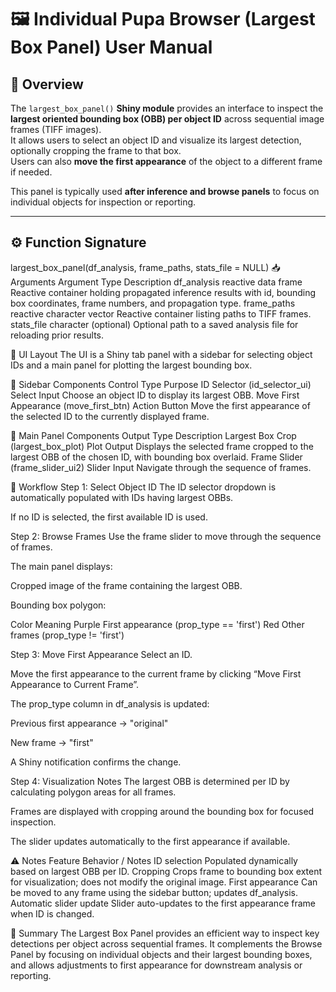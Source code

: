 # 🖼️ Individual Pupa Browser (Largest Box Panel) User Manual

## 📝 Overview

The `largest_box_panel()` **Shiny module** provides an interface to inspect the **largest oriented bounding box (OBB) per object ID** across sequential image frames (TIFF images).  
It allows users to select an object ID and visualize its largest detection, optionally cropping the frame to that box.  
Users can also **move the first appearance** of the object to a different frame if needed.

This panel is typically used **after inference and browse panels** to focus on individual objects for inspection or reporting.

---

## ⚙️ Function Signature

largest_box_panel(df_analysis, frame_paths, stats_file = NULL)
📥 Arguments
Argument	Type	Description
df_analysis	reactive data frame	Reactive container holding propagated inference results with id, bounding box coordinates, frame numbers, and propagation type.
frame_paths	reactive character vector	Reactive container listing paths to TIFF frames.
stats_file	character (optional)	Optional path to a saved analysis file for reloading prior results.

🧩 UI Layout
The UI is a Shiny tab panel with a sidebar for selecting object IDs and a main panel for plotting the largest bounding box.

🔹 Sidebar Components
Control	Type	Purpose
ID Selector (id_selector_ui)	Select Input	Choose an object ID to display its largest OBB.
Move First Appearance (move_first_btn)	Action Button	Move the first appearance of the selected ID to the currently displayed frame.

🔸 Main Panel Components
Output	Type	Description
Largest Box Crop (largest_box_plot)	Plot Output	Displays the selected frame cropped to the largest OBB of the chosen ID, with bounding box overlaid.
Frame Slider (frame_slider_ui2)	Slider Input	Navigate through the sequence of frames.

🔄 Workflow
Step 1: Select Object ID
The ID selector dropdown is automatically populated with IDs having largest OBBs.

If no ID is selected, the first available ID is used.

Step 2: Browse Frames
Use the frame slider to move through the sequence of frames.

The main panel displays:

Cropped image of the frame containing the largest OBB.

Bounding box polygon:

Color	Meaning
Purple	First appearance (prop_type == 'first')
Red	Other frames (prop_type != 'first')

Step 3: Move First Appearance
Select an ID.

Move the first appearance to the current frame by clicking “Move First Appearance to Current Frame”.

The prop_type column in df_analysis is updated:

Previous first appearance → "original"

New frame → "first"

A Shiny notification confirms the change.

Step 4: Visualization Notes
The largest OBB is determined per ID by calculating polygon areas for all frames.

Frames are displayed with cropping around the bounding box for focused inspection.

The slider updates automatically to the first appearance if available.

⚠️ Notes
Feature	Behavior / Notes
ID selection	Populated dynamically based on largest OBB per ID.
Cropping	Crops frame to bounding box extent for visualization; does not modify the original image.
First appearance	Can be moved to any frame using the sidebar button; updates df_analysis.
Automatic slider update	Slider auto-updates to the first appearance frame when ID is changed.

🧠 Summary
The Largest Box Panel provides an efficient way to inspect key detections per object across sequential frames.
It complements the Browse Panel by focusing on individual objects and their largest bounding boxes, and allows adjustments to first appearance for downstream analysis or reporting.
